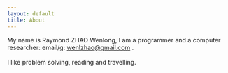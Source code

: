 ```yaml
---
layout: default
title: About
---
```

My name is Raymond ZHAO Wenlong, I am a programmer and a computer researcher: email/g: wenlzhao@gmail.com .
<br><br>
I like problem solving, reading and travelling.
